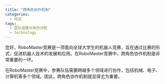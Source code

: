 ```yaml
---  
title: "跨角色协作机制"  
categories:  
  - 综述  
tags: 
  - 团队组建与角色分配 
  - technology  
---  
```


您好，RoboMaster竞赛是一项面向全球大学生的机器人竞赛，旨在通过比赛的形式，促进机器人技术的发展和应用。在RoboMaster竞赛中，跨角色协作机制是非常重要的一环。

在RoboMaster竞赛中，参赛队伍需要跨越多个领域进行协作，包括机械、电子、计算机等多个领域。因此，跨角色协作机制就显得尤为重要。 
